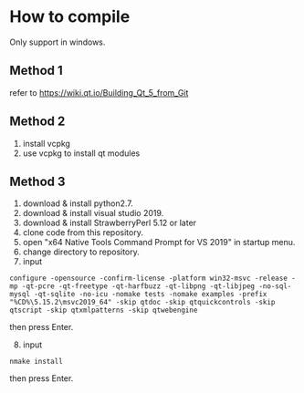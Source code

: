 # How to compile #

Only support in windows.

## Method 1 ##

refer to https://wiki.qt.io/Building_Qt_5_from_Git

## Method 2 ##

1. install vcpkg
2. use vcpkg to install qt modules

## Method 3 ##

1. download & install python2.7.
2. download & install visual studio 2019.
3. download & install StrawberryPerl 5.12 or later
4. clone code from this repository.
5. open "x64 Native Tools Command Prompt for VS 2019" in startup menu.
6. change directory to repository.
7. input
```
configure -opensource -confirm-license -platform win32-msvc -release -mp -qt-pcre -qt-freetype -qt-harfbuzz -qt-libpng -qt-libjpeg -no-sql-mysql -qt-sqlite -no-icu -nomake tests -nomake examples -prefix "%CD%\5.15.2\msvc2019_64" -skip qtdoc -skip qtquickcontrols -skip qtscript -skip qtxmlpatterns -skip qtwebengine
```
then press Enter.

8. input
```
nmake install
```
then press Enter. 